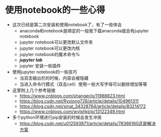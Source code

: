 # 使用notebook的一些心得

* 这次已经是第二次安装和使用notebook了，有了一些体会
  * anaconda和notebook是绑定的一般我下载anaconda就会有jupyter notebook
  * jupyter notebook可以更改默认文件夹
  * jupyter notebook可以更改内核
  * jupyter notebook的魔术命令%
  * ***jupyter lab***
  * jupyter 安装一些插件
* 使用jupyter notebook的一些技巧
  * 当双击输出栏的时候，内容会被隐藏
  * 当进入命令行模式（双击cell）使用一些大写字母可以删除增加等等
* 这里附上几个参考链接
  * https://www.cnblogs.com/shanger/p/11988823.html
  * https://blog.csdn.net/Ryxiong728/article/details/104961311
  * https://blog.csdn.net/sinat_34328764/article/details/83214172
  * https://www.cnblogs.com/wylshkjj/p/13122349.html
* 多个python环境进行pip安装的时候会发生冲突
  * https://blog.csdn.net/u012593871/article/details/78366160这是解决方案